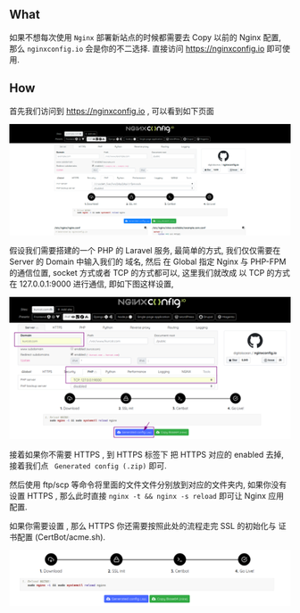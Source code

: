 
## What 

如果不想每次使用 `Nginx` 部署新站点的时候都需要去 Copy 以前的 Nginx 配置, 那么 `nginxconfig.io` 会是你的不二选择. 直接访问 <https://nginxconfig.io> 即可使用.

## How

首先我们访问到 <https://nginxconfig.io> , 可以看到如下页面

![](/assets/nginxconfig-io.guide.1.webp)

假设我们需要搭建的一个 PHP 的 Laravel 服务, 最简单的方式, 我们仅仅需要在 Server 的 Domain 中输入我们的 域名, 然后 在 Global 指定 Nginx 与 PHP-FPM 的通信位置, socket 方式或者 TCP 的方式都可以, 这里我们就改成 以 TCP 的方式在 127.0.0.1:9000 进行通信, 即如下图这样设置, 

![](/assets/nginxconfig-io.guide.2.webp) 

接着如果你不需要 HTTPS , 到 HTTPS 标签下 把 HTTPS 对应的 enabled 去掉,接着我们点 ` Generated config (.zip)` 即可.

然后使用 ftp/scp 等命令将里面的文件文件分别放到对应的文件夹内, 如果你没有设置 HTTPS , 那么此时直接 `nginx -t && nginx -s reload` 即可让 Nginx 应用配置.

如果你需要设置 , 那么 HTTPS 你还需要按照此处的流程走完 SSL 的初始化与 证书配置 (CertBot/acme.sh).

![](/assets/nginxconfig-io.guide.3.webp) 

